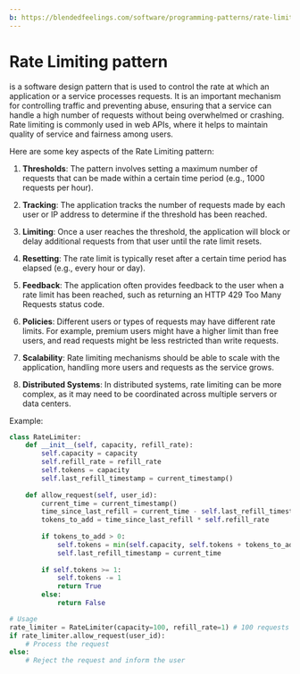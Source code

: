 ```yaml
---
b: https://blendedfeelings.com/software/programming-patterns/rate-limiting-pattern.md
---
```


# Rate Limiting pattern 
is a software design pattern that is used to control the rate at which an application or a service processes requests. It is an important mechanism for controlling traffic and preventing abuse, ensuring that a service can handle a high number of requests without being overwhelmed or crashing. Rate limiting is commonly used in web APIs, where it helps to maintain quality of service and fairness among users.

Here are some key aspects of the Rate Limiting pattern:

1. **Thresholds**: The pattern involves setting a maximum number of requests that can be made within a certain time period (e.g., 1000 requests per hour).

2. **Tracking**: The application tracks the number of requests made by each user or IP address to determine if the threshold has been reached.

3. **Limiting**: Once a user reaches the threshold, the application will block or delay additional requests from that user until the rate limit resets.

4. **Resetting**: The rate limit is typically reset after a certain time period has elapsed (e.g., every hour or day).

5. **Feedback**: The application often provides feedback to the user when a rate limit has been reached, such as returning an HTTP 429 Too Many Requests status code.

6. **Policies**: Different users or types of requests may have different rate limits. For example, premium users might have a higher limit than free users, and read requests might be less restricted than write requests.

7. **Scalability**: Rate limiting mechanisms should be able to scale with the application, handling more users and requests as the service grows.

8. **Distributed Systems**: In distributed systems, rate limiting can be more complex, as it may need to be coordinated across multiple servers or data centers.


Example:

```python
class RateLimiter:
    def __init__(self, capacity, refill_rate):
        self.capacity = capacity
        self.refill_rate = refill_rate
        self.tokens = capacity
        self.last_refill_timestamp = current_timestamp()
    
    def allow_request(self, user_id):
        current_time = current_timestamp()
        time_since_last_refill = current_time - self.last_refill_timestamp
        tokens_to_add = time_since_last_refill * self.refill_rate
        
        if tokens_to_add > 0:
            self.tokens = min(self.capacity, self.tokens + tokens_to_add)
            self.last_refill_timestamp = current_time
        
        if self.tokens >= 1:
            self.tokens -= 1
            return True
        else:
            return False

# Usage
rate_limiter = RateLimiter(capacity=100, refill_rate=1) # 100 requests per second
if rate_limiter.allow_request(user_id):
    # Process the request
else:
    # Reject the request and inform the user
```